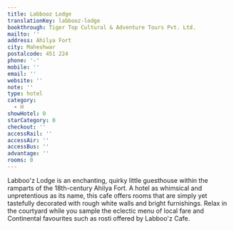 ```yaml
---
title: Labbooz Lodge
translationKey: labbooz-lodge
bookthrough: Tiger Top Cultural & Adventure Tours Pvt. Ltd.
mailto: ''
address: Ahilya Fort
city: Maheshwar
postalcode: 451 224
phone: '-'
mobile: ''
email: ''
website: ''
note: ''
type: hotel
category:
  - H
showHotel: 0
starCategory: 0
checkout: ''
accessRail: ''
accessAir: ''
accessBus: ''
advantage: ''
rooms: 0
---
```

Labboo'z Lodge is an enchanting, quirky little guesthouse within the ramparts of the 18th-century Ahilya Fort. A hotel as whimsical and unpretentious as its name, this cafe offers rooms that are simply yet tastefully decorated with rough white walls and bright furnishings. Relax in the courtyard while you sample the eclectic menu of local fare and Continental favourites such as rosti offered by Labboo'z Cafe.